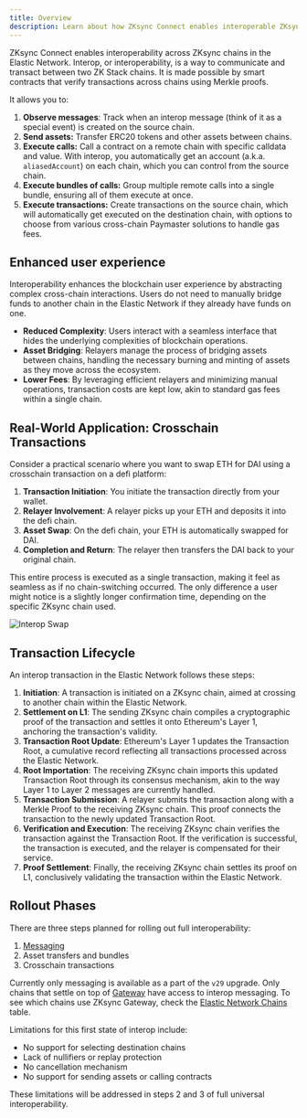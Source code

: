 ```yaml
---
title: Overview
description: Learn about how ZKsync Connect enables interoperable ZKsync chains.
---
```


ZKsync Connect enables interoperability across ZKsync chains in the Elastic Network.
Interop, or interoperability, is a way to communicate and transact between two ZK Stack chains.
It is made possible by smart contracts that verify transactions across chains using Merkle proofs.

It allows you to:

1. **Observe messages**: Track when an interop message (think of it as a special event) is created on the source chain.
1. **Send assets:** Transfer ERC20 tokens and other assets between chains.
1. **Execute calls:** Call a contract on a remote chain with specific calldata and value.
  With interop, you automatically get an account (a.k.a. `aliasedAccount`) on each chain, which you can control from the source chain.
1. **Execute bundles of calls:** Group multiple remote calls into a single bundle, ensuring all of them execute at once.
1. **Execute transactions:** Create transactions on the source chain, which will automatically get executed on the destination chain,
  with options to choose from various cross-chain Paymaster solutions to handle gas fees.

## Enhanced user experience

Interoperability enhances the blockchain user experience by abstracting complex cross-chain interactions.
Users do not need to manually bridge funds to another chain in the Elastic Network if they already have funds on one.

- **Reduced Complexity**: Users interact with a seamless interface that hides the underlying complexities of blockchain operations.
- **Asset Bridging**: Relayers manage the process of bridging assets between chains,
  handling the necessary burning and minting of assets as they move across the ecosystem.
- **Lower Fees**: By leveraging efficient relayers and minimizing manual operations,
  transaction costs are kept low, akin to standard gas fees within a single chain.

## Real-World Application: Crosschain Transactions

Consider a practical scenario where you want to swap ETH for DAI using a crosschain transaction on a defi platform:

1. **Transaction Initiation**: You initiate the transaction directly from your wallet.
2. **Relayer Involvement**: A relayer picks up your ETH and deposits it into the defi chain.
3. **Asset Swap**: On the defi chain, your ETH is automatically swapped for DAI.
4. **Completion and Return**: The relayer then transfers the DAI back to your original chain.

This entire process is executed as a single transaction, making it feel as seamless as if no chain-switching occurred.
The only difference a user might notice is a slightly longer confirmation time, depending on the specific ZKsync chain used.

![Interop Swap](/images/zk-stack/interop_swap_example.png)

## Transaction Lifecycle

An interop transaction in the Elastic Network follows these steps:

1. **Initiation**: A transaction is initiated on a ZKsync chain, aimed at crossing to another chain within the Elastic Network.
2. **Settlement on L1**: The sending ZKsync chain compiles a cryptographic proof of the transaction and settles it onto Ethereum's Layer 1,
  anchoring the transaction's validity.
3. **Transaction Root Update**: Ethereum's Layer 1 updates the Transaction Root, a cumulative record reflecting all
 transactions processed across the Elastic Network.
4. **Root Importation**: The receiving ZKsync chain imports this updated Transaction Root through its consensus mechanism,
  akin to the way Layer 1 to Layer 2 messages are currently handled.
5. **Transaction Submission**: A relayer submits the transaction along with a Merkle Proof to the receiving ZKsync chain.
  This proof connects the transaction to the newly updated Transaction Root.
6. **Verification and Execution**: The receiving ZKsync chain verifies the transaction against the Transaction Root.
  If the verification is successful, the transaction is executed, and the relayer is compensated for their service.
7. **Proof Settlement**: Finally, the receiving ZKsync chain settles its proof on L1, conclusively validating the transaction within the Elastic Network.

## Rollout Phases

There are three steps planned for rolling out full interoperability:

1. [Messaging](/zksync-network/unique-features/zksync-connect/messaging)
1. Asset transfers and bundles
1. Crosschain transactions

Currently only messaging is available as a part of the `v29` upgrade.
Only chains that settle on top of [Gateway](/zksync-protocol/gateway/overview) have access to interop messaging.
To see which chains use ZKsync Gateway, check the [Elastic Network Chains](/zksync-network/environment) table.

Limitations for this first state of interop include:

- No support for selecting destination chains
- Lack of nullifiers or replay protection
- No cancellation mechanism
- No support for sending assets or calling contracts

These limitations will be addressed in steps 2 and 3 of full universal interoperability.
